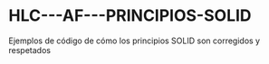 # HLC---AF---PRINCIPIOS-SOLID
Ejemplos de código de cómo los principios SOLID son corregidos y respetados
